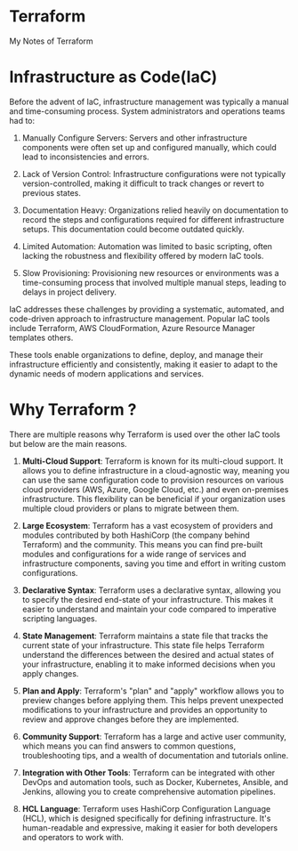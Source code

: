 # Terraform
My Notes of Terraform
# Infrastructure as Code(IaC)

Before the advent of IaC, infrastructure management was typically a manual and time-consuming process. System administrators and operations teams had to:

1. Manually Configure Servers: Servers and other infrastructure components were often set up and configured manually, which could lead to inconsistencies and errors.

2. Lack of Version Control: Infrastructure configurations were not typically version-controlled, making it difficult to track changes or revert to previous states.

3. Documentation Heavy: Organizations relied heavily on documentation to record the steps and configurations required for different infrastructure setups. This documentation could become outdated quickly.

4. Limited Automation: Automation was limited to basic scripting, often lacking the robustness and flexibility offered by modern IaC tools.

5. Slow Provisioning: Provisioning new resources or environments was a time-consuming process that involved multiple manual steps, leading to delays in project delivery.

IaC addresses these challenges by providing a systematic, automated, and code-driven approach to infrastructure management. Popular IaC tools include Terraform, AWS CloudFormation, Azure Resource Manager templates others. 

These tools enable organizations to define, deploy, and manage their infrastructure efficiently and consistently, making it easier to adapt to the dynamic needs of modern applications and services.

# Why Terraform ?

There are multiple reasons why Terraform is used over the other IaC tools but below are the main reasons.

1. **Multi-Cloud Support**: Terraform is known for its multi-cloud support. It allows you to define infrastructure in a cloud-agnostic way, meaning you can use the same configuration code to provision resources on various cloud providers (AWS, Azure, Google Cloud, etc.) and even on-premises infrastructure. This flexibility can be beneficial if your organization uses multiple cloud providers or plans to migrate between them.

2. **Large Ecosystem**: Terraform has a vast ecosystem of providers and modules contributed by both HashiCorp (the company behind Terraform) and the community. This means you can find pre-built modules and configurations for a wide range of services and infrastructure components, saving you time and effort in writing custom configurations.

3. **Declarative Syntax**: Terraform uses a declarative syntax, allowing you to specify the desired end-state of your infrastructure. This makes it easier to understand and maintain your code compared to imperative scripting languages.

4. **State Management**: Terraform maintains a state file that tracks the current state of your infrastructure. This state file helps Terraform understand the differences between the desired and actual states of your infrastructure, enabling it to make informed decisions when you apply changes.

5. **Plan and Apply**: Terraform's "plan" and "apply" workflow allows you to preview changes before applying them. This helps prevent unexpected modifications to your infrastructure and provides an opportunity to review and approve changes before they are implemented.

6. **Community Support**: Terraform has a large and active user community, which means you can find answers to common questions, troubleshooting tips, and a wealth of documentation and tutorials online.

7. **Integration with Other Tools**: Terraform can be integrated with other DevOps and automation tools, such as Docker, Kubernetes, Ansible, and Jenkins, allowing you to create comprehensive automation pipelines.

8. **HCL Language**: Terraform uses HashiCorp Configuration Language (HCL), which is designed specifically for defining infrastructure. It's human-readable and expressive, making it easier for both developers and operators to work with.
